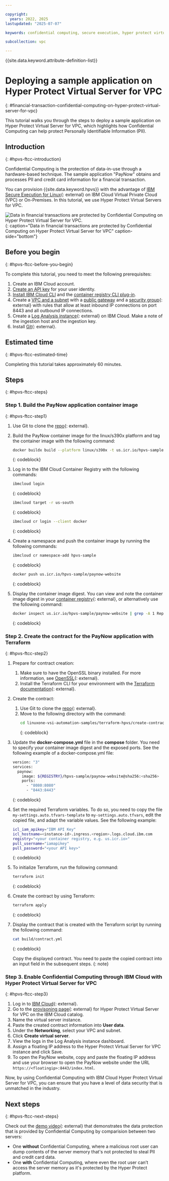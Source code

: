 ```yaml
---

copyright:
  years: 2022, 2025
lastupdated: "2025-07-07"

keywords: confidential computing, secure execution, hyper protect virtual server for vpc, terraform, tutorial, financial transaction

subcollection: vpc

---
```


{{site.data.keyword.attribute-definition-list}}

# Deploying a sample application on Hyper Protect Virtual Server for VPC
{: #financial-transaction-confidential-computing-on-hyper-protect-virtual-server-for-vpc}

This tutorial walks you through the steps to deploy a sample application on Hyper Protect Virtual Server for VPC, which highlights how Confidential Computing can help protect Personally Identifiable Information (PII).

## Introduction
{: #hpvs-ftcc-introduction}

Confidential Computing is the protection of data-in-use through a hardware-based technique. The sample application "PayNow" obtains and processes PII and credit card information for a financial transaction.

You can provision {{site.data.keyword.hpvs}} with the advantage of [IBM Secure Execution for Linux](https://www.ibm.com/docs/en/linux-on-systems?topic=linux-introducing-secure-execution){: external} on IBM Cloud Virtual Private Cloud (VPC) or On-Premises. In this tutorial, we use Hyper Protect Virtual Servers for VPC.

![Data in financial transactions are protected by Confidential Computing on Hyper Protect Virtual Server for VPC.](images/paynow-code-pattern.svg "Data in financial transactions are protected by Confidential Computing on Hyper Protect Virtual Server for VPC."){: caption="Data in financial transactions are protected by Confidential Computing on Hyper Protect Virtual Server for VPC" caption-side="bottom"}

## Before you begin
{: #hpvs-ftcc-before-you-begin}

To complete this tutorial, you need to meet the following prerequisites:
1.	Create an IBM Cloud account.
2.	[Create an API key](/docs/account?topic=account-userapikey) for your user identity.
3.	[Install IBM Cloud CLI](/docs/cli?topic=cli-install-ibmcloud-cli) and the [container registry CLI plug-in](/docs/cli?topic=cli-containerregcli).
4.	Create a [VPC and a subnet](/docs/vpc?topic=vpc-creating-a-vpc-using-the-ibm-cloud-console#creating-a-vpc-and-subnet) with a [public gateway](/docs/vpc?topic=vpc-create-public-gateways) and a [security group](https://cloud.ibm.com/infrastructure/network/securityGroups){: external} with rules that allow at least inbound IP connections on port 8443 and all outbound IP connections.
5.	Create a [Log Analysis instance](https://cloud.ibm.com/catalog/services/cloud-logs?callback=%252Fobservability%252Fapi%252Flogging%252Fcreate){: external} on IBM Cloud. Make a note of the ingestion host and the ingestion key.
6.	Install [Git](https://github.com/git-guides/install-git){: external}.

## Estimated time
{: #hpvs-ftcc-estimated-time}

Completing this tutorial takes approximately 60 minutes.

## Steps
{: #hpvs-ftcc-steps}

### Step 1. Build the PayNow application container image
{: #hpvs-ftcc-step1}

1. Use Git to clone the [repo](https://github.com/ibm-hyper-protect/paynow-website){: external}.

2. Build the PayNow container image for the linux/s390x platform and tag the container image with the following command:
   ```sh
   docker buildx build --platform linux/s390x -t us.icr.io/hpvs-sample/paynow-website .
   ```
   {: codeblock}

3. Log in to the IBM Cloud Container Registry with the following commands:
   ```sh
   ibmcloud login
   ```
   {: codeblock}

   ```sh
   ibmcloud target -r us-south
   ```
   {: codeblock}

   ```sh
   ibmcloud cr login --client docker
   ```
   {: codeblock}

4. Create a namespace and push the container image by running the following commands:
   ```sh
   ibmcloud cr namespace-add hpvs-sample
   ```
   {: codeblock}

   ```sh
   docker push us.icr.io/hpvs-sample/paynow-website
   ```
   {: codeblock}

5. Display the container image digest. You can view and note the container image digest in your [container registry](/registry/images){: external}, or alternatively use the following command:
   ```sh
   docker inspect us.icr.io/hpvs-sample/paynow-website | grep -A 1 RepoDigests
   ```
   {: codeblock}

### Step 2. Create the contract for the PayNow application with Terraform
{: #hpvs-ftcc-step2}

1. Prepare for contract creation:
   1. Make sure to have the OpenSSL binary installed. For more information, see [OpenSSL](https://github.com/ibm-hyper-protect/linuxone-vsi-automation-samples){: external}.
   2. Install the Terraform CLI for your environment with the [Terraform documentation](https://developer.hashicorp.com/terraform){: external}.

2. Create the contract:
   1. Use Git to clone the [repo](https://github.com/ibm-hyper-protect/linuxone-vsi-automation-samples){: external}.
   2. Move to the following directory with the command:
      ```sh
      cd linuxone-vsi-automation-samples/terraform-hpvs/create-contract-dynamic-registry
      ```
      {: codeblock}

3. Update the **docker-compose.yml** file in the **compose** folder. You need to specify your container image digest and the exposed ports. See the following example of a docker-compose.yml file:
   ```sh
   version: "3"
   services:
     paynow:
       image: ${REGISTRY}/hpvs-sample/paynow-website@sha256:<sha256>
       ports:
         - "8080:8080"
         - "8443:8443"
   ```
   {: codeblock}

4. Set the required Terraform variables. To do so, you need to copy the file `my-settings.auto.tfvars-template` to `my-settings.auto.tfvars`, edit the copied file, and adapt the variable values. See the following example:
   ```sh
   icl_iam_apikey="IBM API Key"
   icl_hostname=<instance-id>.ingress.<region>.logs.cloud.ibm.com
   registry="<your container registry, e.g. us.icr.io>"
   pull_username="iamapikey"
   pull_password="<your API key>"
   ```
   {: codeblock}

5. To initialize Terraform, run the following command:
   ```sh
   terraform init
   ```
   {: codeblock}

6. Create the contract by using Terraform:
   ```sh
   terraform apply
   ```
   {: codeblock}

7. Display the contract that is created with the Terraform script by running the following command:
   ```sh
   cat build/contract.yml
   ```
   {: codeblock}

   Copy the displayed contract. You need to paste the copied contract into an input field in the subsequent steps.
   {: note}

### Step 3. Enable Confidential Computing through IBM Cloud with Hyper Protect Virtual Server for VPC
{: #hpvs-ftcc-step3}

1.	Log in to [IBM Cloud](/login){: external}.
2.	Go to the [provisoning page](/infrastructure/provision/vs?architecture=s390x&secureExecution=true){: external} for Hyper Protect Virtual Server for VPC on the IBM Cloud catalog.
3.	Name the virtual server instance.
4.	Paste the created contract information into **User data**.
5.	Under the **Networking**, select your VPC and subnet.
6.	Click **Create virtual server**.
7.	View the logs in the Log Analysis instance dashboard.
8.	Assign a floating IP address to the Hyper Protect Virtual Server for VPC instance and click Save.
9.	To open the PayNow website, copy and paste the floating IP address and use your browser to open the PayNow website under the URL `https://<floatingip>:8443/index.html`.

Now, by using Confidential Computing with IBM Cloud Hyper Protect Virtual Server for VPC, you can ensure that you have a level of data security that is unmatched in the industry.

## Next steps
{: #hpvs-ftcc-next-steps}

Check out the [demo video](https://mediacenter.ibm.com/media/IBM+Cloud+Show+Me-+Hyper+Protect+Services+for+Confidential+Computing+Demo/1_f7e970ig){: external} that demonstrates the data protection that is provided by Confidential Computing by comparision between two servers:
- One **without** Confidential Computing, where a malicious root user can dump contents of the server memory that's not protected to steal PII and credit card data.
- One **with** Confidential Computing, where even the root user can’t access the server memory as it's protected by the Hyper Protect platform.
